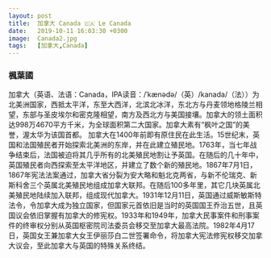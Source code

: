 ```yaml
---
layout: post
title:  加拿大 Canada 🇨🇦 Le Canada
date:   2019-10-11 16:03:30 +0300
image:  Canada2.jpg
tags:   [加拿大,Canada]
---
```

### 楓葉國
加拿大（英语、法语：Canada，IPA读音：/ˈkænədə/（英）/kanada/（法））为北美洲国家，西抵太平洋，东至大西洋，北滨北冰洋，东北方与丹麦领地格陵兰相望，东部与圣皮埃尔和密克隆相望，南方及西北方与美国接壤。加拿大的领土面积达998万4670平方千米，为全球面积第二大国家。加拿大素有“枫叶之国”的美誉，渥太华为该国首都。
加拿大在1400年前即有原住民在此生活。15世纪末，英国和法国殖民者开始探索北美洲的东岸，并在此建立殖民地。1763年，当七年战争结束后，法国被迫将其几乎所有的北美殖民地割让予英国。在随后的几十年中，英国殖民者向西探索至太平洋地区，并建立了数个新的殖民地。1867年7月1日，1867年宪法法案通过，加拿大省分裂为安大略和魁北克两省，与新不伦瑞克、新斯科舍三个英属北美殖民地组成加拿大联邦。在随后100多年里，其它几块英属北美殖民地陆续加入联邦，组成现代加拿大。1931年12月11日，英国通过威斯敏斯特法令，令加拿大成为独立国家，但国家元首依旧是当时的英国国王乔治五世，且英国议会依旧掌握有加拿大的修宪权。1933年和1949年，加拿大民事案件和刑事案件的终审权分别从英国枢密院司法委员会移交至加拿大最高法院。1982年4月17日，英国女王兼加拿大女王伊丽莎白二世签署命令，将加拿大宪法修宪权移交加拿大议会，至此加拿大与英国的特殊关系终结。

